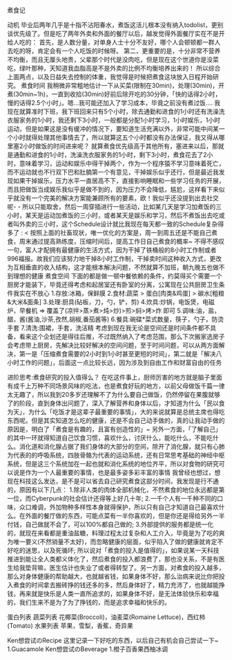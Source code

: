 煮食记

动机
毕业后两年几乎是十指不沾阳春水，煮饭这活儿根本没有纳入todolist，更别谈优先级了。但是吃了两年外卖和外面的餐厅以后，越发觉得外面餐厅实在不是开给人吃的：
    首先，是人数分量，对单身人士十分不友好，哪个人会顿顿都一群人去吃的呀，肯定会有一个人吃饭的时候呀。
    第二，更重要的是，十分非常不营养不均衡，而且无厘头地贵，父辈那个时代是没肉吃，但是现在这个世道你是没菜吃，绿叶那种，天知道我血脂高是不是外卖的比例不均衡培养出来的！
所以综合上面两点，以及日益失去控制的体重，我觉得是时候把煮食这块放入日程开始研究。
煮食时间
我稍微非常粗地估计一下从买菜(限制在30min)，处理(30min)，开煮(30min~1h)，一直到收拾(30min)好前后除开吃的30分钟，「快的话得2小时，慢的话得2.5个小时」。嗯...我可能还加入了学习成本，毕竟之前没有煮过饭....
我现在就算准时下班，我下班回来只有5个小时，除去通勤和进食的1小时还有洗澡洗衣服家务的1小时，我还剩下3小时，一般都是分配1小时学习，1小时娱乐，1小时运动，但是如果这是没有缓冲的情况下，要知道生活充满以外，非常可能中间某一个小时就得处理其他事情去了，所以就算这五个小时都没有办法保证，我又得从哪里塞2小时做饭的时间进来呢？
就算煮食优先级高于其他所有，塞进来以后，那就是通勤和进食的1小时，洗澡洗衣服家务的1小时，剩下3小时，煮食花去了2小时，意味着学习，运动和娱乐中得干掉两个，作为一个程序猿不学习意味着死亡，而不运动就也不行双下巴和肚腩第一个有意见，干掉娱乐似乎还行，但是最近我发现如果干掉娱乐，压力水平一直居高不下，直接影响睡眠和一些学习任务的开展，而且把做饭当成娱乐我似乎是做不到的，因为压力不会降低，尴尬，这样看下来似乎就没有一个完美的解决方案能兼顾所有的要素，欧！我似乎还没提到出去社交呢- -
所以只能取舍，然后一周穿插进行一些活动，比如某几天是学习加煮饭的三小时，某天是运动加煮饭的三小时，或者某天是娱乐和学习，然后不煮饭出去吃或者叫外卖的三小时，这个Schedule设计就比我现在每天都一致的Schedule复杂得多了 : <
按照上面的社畜现状，唯一优化的方案是，周一到周五还是不能自己煮食，周末通过提高熟练度，压缩时间后，提高工作日自己煮食的概率~
不得不感叹一句，富人才配拥有最健康的生活方式，因为干掉了铁桶般的8小时工作制或者996福报。故我们应该努力地干掉8小时工作制，干掉卖时间这种收入方式，更改为互相垂直的收入结构，这才能根本解决问题，不然就算不加班，朝九晚五也做不到理想的健康
煮食空间
下面的都是做一顿中餐依赖的条件，约莫得买个需要一个厨房才能装下，毕竟还得考虑和起居室还有卧室的分离，公寓现在公共厨房卫生条件我实在不放心
1.存放:冰箱，保鲜膜
2.食材:蔬菜 > 蛋白[肉类&鸡蛋] > 碳水[粗粮&大米&面条]
3.处理:厨具(砧板，刀，勺，铲，剪)
4.炊具:炒锅，电饭煲，电磁炉，早餐机 => 覆盖了(凉拌>蒸>煮>炖>炒)>煎>焖>烤>炸 即可
5.调味:油，盐，醋，酱(酱油,沙茶,孜然,胡椒,番茄酱等)
6.餐具:碗碟*菜式数量，筷子，勺子，防烫手套
7.清洗:围裙，手套，洗洁精
考虑到现在我无论是空间还是时间条件都不具备，看来这个企划还是得往后推，不过既然纳入了考虑范围，那么下次搬家选房子会考虑带上厨房，先解决比较好解决的空间问题，至于时间问题，可以从两方面解决，第一是「压缩煮食需要的2小时到1小时甚至更短的时间」，第二就是「解决八小时工作的问题」，后面这一点比较长远，因为涉及到自由工作和财富自由的任务

进阶思考:煮食研究的投入值得么？
在吃这件事上，厨师厉害的地方就是脑子里面有成千上万种不同场景风味的吃法，也是煮食好玩的地方，以前父母做饭千篇一律太无趣了，所以我到20多岁还理解不了为什么要自己做饭，仍然停留在果腹就够了的阶段，直到身体出问题了，深入了解营养和身体以后，才知道为什么「民以食为天」，为什么「吃饭才是这辈子最重要的事情」，大的来说就算是总统主席也得吃东西呢。但是其实知道怎么吃的健康，还是不会自己动手做的，真的让我动手做的原因是，明白了「煮食是有趣的，且富有创造性的」~
另外一方面，「了解自己」的其中一环就得知道自己饮食习惯，喜欢什么，讨厌什么，能吃什么，不能吃什么。消化道和消化腺占据了我们身体的大部分的空间，除开了消化腺，就只有心肺为代表的的呼吸系统，四肢骨骼为代表的运动系统，还有日常思考基础的神经中枢系统，但是这三个系统加在一起也就和消化系统的地位齐平，所以对食物的研究可以说是作为一个人最重要的事情，也是最多姿多彩丰富的事情
我曾经也想过，想现在科技这么发达，是不是可以省去自己研究煮食这部分时间，我发现是行不通的，原因有以下几点：
1.除非人类的肉体全部机械化，不然煮食的地位永远都是第一位，而Cyberpunk的社会估计还得等上好几十年;
2.一千个人有一千种不同的口味，众口难调，外加物种多样性本身就得保护，所以只有自己才知道自己最喜欢什么。在外面的餐厅做的东西，可能点菜有一半你喜欢的，但是你还是得给另外一半付钱，自己做就不会了，可以100%都自己做的;
3.外部提供的服务都是统一化的，就现在来看都是重油盐糖，料理过程太过复杂和人工介入，毕竟是为了吃的爽为唯一要义(不然销量不太好)，而忽略健康的层面，似乎陷入了做的健康就肯定不好吃的迷思，以及死循环;
所以说对「煮食的投入是值得的」，如果说某一天科技推进到能让全人类都义体化了，然后煮食的投入都浪费了，那也没关系，不是有医生给我垫背嘛，医生估计也失业了或者得转型了。另一方面，对煮食的投入越多，那么对身体健康的帮助越大，也就越省钱，如果身体不好，那么治病来说比你把投入煮食的时间拿去搬砖挣的钱还多的多，然后身体好了，精力充沛了，也就越能挣钱，再来就是快乐是人类一直所追求的，如果身体不好，是无法体验快乐和幸福的，我们生来不是为了为了挣钱的，而是追求幸福和快乐的。

蛋白列表
蔬菜列表
花椰菜(Broccoli)，油麦菜(Romaine Lettuce)，西红柿(Tomato)
水果列表
苹果，雪梨，香蕉，奇异果

Ken想尝试のRecipe
这里记录一下好吃的东西，以后自己有机会自己尝试一下~
1.Guacamole
Ken想尝试のBeverage
1.橙子百香果西柚冰调

